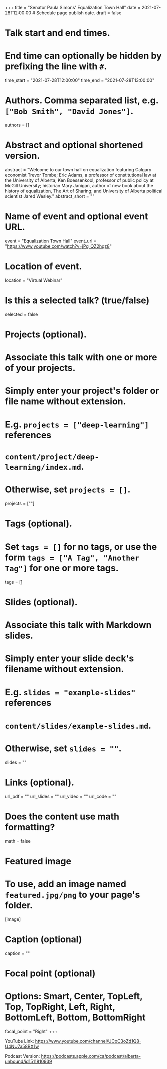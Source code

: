 +++
title = "Senator Paula Simons' Equalization Town Hall"
date = 2021-07-28T12:00:00  # Schedule page publish date.
draft = false

# Talk start and end times.
#   End time can optionally be hidden by prefixing the line with `#`.
time_start = "2021-07-28T12:00:00"
time_end = "2021-07-28T13:00:00"

# Authors. Comma separated list, e.g. `["Bob Smith", "David Jones"]`.
authors = []

# Abstract and optional shortened version.
abstract = "Welcome to our town hall on equalization featuring Calgary economist Trevor Tombe; Eric Adams, a professor of constitutional law at the University of Alberta; Ken Boessenkool, professor of public policy at McGill University; historian Mary Janigan, author of new book about the history of equalization, The Art of Sharing; and University of Alberta political scientist Jared Wesley."
abstract_short = ""

# Name of event and optional event URL.
event = "Equalization Town Hall"
event_url = "https://www.youtube.com/watch?v=jPg_QZ2hqz8"

# Location of event.
location = "Virtual Webinar"

# Is this a selected talk? (true/false)
selected = false

# Projects (optional).
#   Associate this talk with one or more of your projects.
#   Simply enter your project's folder or file name without extension.
#   E.g. `projects = ["deep-learning"]` references 
#   `content/project/deep-learning/index.md`.
#   Otherwise, set `projects = []`.
projects = [""]

# Tags (optional).
#   Set `tags = []` for no tags, or use the form `tags = ["A Tag", "Another Tag"]` for one or more tags.
tags = []

# Slides (optional).
#   Associate this talk with Markdown slides.
#   Simply enter your slide deck's filename without extension.
#   E.g. `slides = "example-slides"` references 
#   `content/slides/example-slides.md`.
#   Otherwise, set `slides = ""`.
slides = ""

# Links (optional).
url_pdf = ""
url_slides = ""
url_video = ""
url_code = ""

# Does the content use math formatting?
math = false

# Featured image
# To use, add an image named `featured.jpg/png` to your page's folder. 
[image]
  # Caption (optional)
  caption = ""

  # Focal point (optional)
  # Options: Smart, Center, TopLeft, Top, TopRight, Left, Right, BottomLeft, Bottom, BottomRight
  focal_point = "Right"
+++

YouTube Link: https://www.youtube.com/channel/UCoC3oZd1Q8-U4NU7a58BX1w 

Podcast Version: https://podcasts.apple.com/ca/podcast/alberta-unbound/id1511810939 

